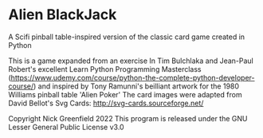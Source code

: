 # Alien BlackJack
A  Scifi pinball table-inspired version of the classic card game created in Python

This is a game expanded from an exercise In Tim Bulchlaka and Jean-Paul Robert's excellent Learn Python Programming Masterclass
(https://www.udemy.com/course/python-the-complete-python-developer-course/)
and inspired by Tony Ramunni's beilliant artwork for the 1980 Williams pinball table 'Alien Poker'
The card images were adapted from David Bellot's Svg Cards: http://svg-cards.sourceforge.net/

Copyright Nick Greenfield 2022 
This program is released under the GNU Lesser General Public License v3.0
